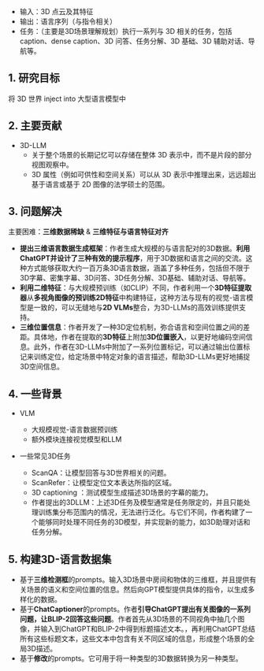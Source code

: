 - 输入：3D 点云及其特征
- 输出：语言序列（与指令相关）
- 任务：（主要是3D场景理解规划）执行一系列与 3D 相关的任务，包括caption、dense caption、3D 问答、任务分解、3D 基础、3D 辅助对话、导航等。
## 1. 研究目标

将 3D 世界 inject into 大型语言模型中

## 2. 主要贡献

- 3D-LLM
	- 关于整个场景的长期记忆可以存储在整体 3D 表示中，而不是片段的部分视图观察中。
	- 3D 属性（例如可供性和空间关系）可以从 3D 表示中推理出来，远远超出基于语言或基于 2D 图像的法学硕士的范围。

## 3. 问题解决

主要困难：**三维数据稀缺** & **三维特征与语言特征对齐**

- **提出三维语言数据生成框架**：作者生成大规模的与语言配对的3D数据。**利用ChatGPT并设计了三种有效的提示程序**，用于3D数据和语言之间的交流。这种方式能够获取大约一百万条3D语言数据，涵盖了多种任务，包括但不限于3D字幕、密集字幕、3D问答、3D任务分解、3D基础、辅助对话、导航等。
- **利用二维特征**：与大规模预训练（如CLIP）不同，作者利用一个**3D特征提取器**从**多视角图像的预训练2D特征**中构建特征，这种方法与现有的视觉-语言模型是一致的，可以无缝地与**2D VLMs**整合，为3D-LLMs的高效训练提供支持。
- **三维位置信息**：作者开发了一种3D定位机制，弥合语言和空间位置之间的差距。具体地，作者在提取的**3D特征**上附加**3D位置嵌入**，以更好地编码空间信息。此外，作者在3D-LLMs中附加了一系列位置标记，可以通过输出位置标记来训练定位，给定场景中特定对象的语言描述，帮助3D-LLMs更好地捕捉3D空间信息。

## 4. 一些背景

- VLM
	- 大规模视觉-语言数据预训练
   	- 额外模块连接视觉模型和LLM
 
- 一些常见3D任务
	- ScanQA：让模型回答与3D世界相关的问题。
	- ScanRefer：让模型定位文本表达所指的区域。
	- 3D captioning ：测试模型生成描述3D场景的字幕的能力。
	- 作者提出的3DLLM：上述3D任务及模型通常是任务限定的，并且只能处理训练集分布范围内的情况，无法进行泛化。与它们不同，作者构建了一个能够同时处理不同任务的3D模型，并实现新的能力，如3D助理对话和任务分解。

## 5. 构建3D-语言数据集

- 基于**三维检测框**的prompts。输入3D场景中房间和物体的三维框，并且提供有关场景的语义和空间位置的信息。然后向GPT模型提供具体的指令，以生成多样化的数据。
- 基于**ChatCaptioner**的prompts。作者**引导ChatGPT提出有关图像的一系列问题，让BLIP-2回答这些问题**。作者首先从3D场景的不同视角中抽几个图像，并输入到ChatGPT和BLIP-2中得到标题描述文本。，再利用ChatGPT总结所有这些标题文本，这些文本中包含有关不同区域的信息，形成整个场景的全局3D描述。
- 基于**修改**的prompts。它可用于将一种类型的3D数据转换为另一种类型。



